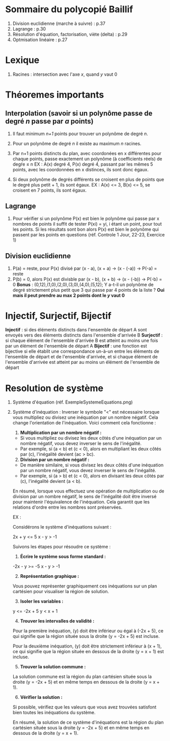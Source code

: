 # Sommaire du polycopié Baillif
1. Division euclidienne (marche à suivre) : p.37
2. Lagrange : p.30
3. Résolution d'équation, factorisation, viète (delta) : p.29
4. Optmisation linéaire : p.27
# Lexique
1. Racines : intersection avec l'axe *x*, quand *y* vaut 0
# Théoremes importants
## Interpolation (savoir si un polynôme passe de degré *n* passe par *a* points)
1. Il faut minimum *n+1* points pour trouver un polynôme de degré *n*.

2. Pour un polynôme de degré *n* il existe au maximum *n* racines.

3. Par n+1 points distincts du plan, avec coordonées en x différentes pour chaque points, passe exactement un polynôme (à coefficients réels) de degŕe ≤ n
EX : A(x) degré 4, P(x) degré 4, passant par les mêmes 5 points, avec les coordonnées en x distinces, ils sont donc égaux.

4. Si deux polynôme de degrés différents se croisent en plus de points que le degré plus petit + 1, ils sont égaux.
EX : A(x) <= 3, B(x) <= 5, se croisent en 7 points, ils sont égaux.
## Lagrange
1. Pour vérifier si un polynôme P(x) est bien le polynôme qui passe par x nombres de points il suffit de tester P(xi) = yi, i étant un point, pour tout les points. Si les résultats sont bon alors P(x) est bien le polynôme qui passent par les points en questions (réf. Controle 1 Jour, 22-23, Exercice 1)
## Division euclidienne
1. P(a) = reste, pour P(x) divisé par (x - a), (x + a) -> (x - (-a)) -> P(-a) = reste
2. P(b) = 0, alors P(x) est divisble par (x - b), (x + b) -> (x - (-b)) -> P(-b) = 0
**Bonus** : (0,12),(1,0),(2,0),(3,0),(4,0),(5,12); Y a-t-il un polynôme de degré strictement plus petit que 3 qui passe par 4 points de la liste ? **Oui mais il peut prendre au max 2 points dont le *y* vaut 0**
# Injectif, Surjectif, Bijectif
**Injectif** : si des éléments distincts dans l'ensemble de départ A sont envoyés vers des éléments distincts dans l'ensemble d'arrivée B 
**Surjectif** : si chaque élément de l'ensemble d'arrivée B est atteint au moins une fois par un élément de l'ensemble de départ A
**Bijectif** : une fonction est bijective si elle établit une correspondance un-à-un entre les éléments de l'ensemble de départ et de l'ensemble d'arrivée, et si chaque élément de l'ensemble d'arrivée est atteint par au moins un élément de l'ensemble de départ
# Resolution de système
1. Système d'équation (réf. ExempleSystemeEquations.png)
2. Système d'inéquation :
    Inverser le symbole "<" est nécessaire lorsque vous multipliez ou divisez une inéquation par un nombre négatif. Cela change l'orientation de l'inéquation. Voici comment cela fonctionne :

    1. **Multiplication par un nombre négatif :**
    - Si vous multipliez ou divisez les deux côtés d'une inéquation par un nombre négatif, vous devez inverser le sens de l'inégalité.
    - Par exemple, si \(a < b\) et \(c < 0\), alors en multipliant les deux côtés par \(c\), l'inégalité devient \(ac > bc\).

    2. **Division par un nombre négatif :**
    - De manière similaire, si vous divisez les deux côtés d'une inéquation par un nombre négatif, vous devez inverser le sens de l'inégalité.
    - Par exemple, si \(a > b\) et \(c < 0\), alors en divisant les deux côtés par \(c\), l'inégalité devient \(a < b\).

    En résumé, lorsque vous effectuez une opération de multiplication ou de division par un nombre négatif, le sens de l'inégalité doit être inversé pour maintenir l'équivalence de l'inéquation. Cela garantit que les relations d'ordre entre les nombres sont préservées.

    EX :

    Considérons le système d'inéquations suivant :

    2x + y <= 5 
    x - y > -1

    Suivons les étapes pour résoudre ce système :

    1. **Écrire le système sous forme standard :**

    -2x - y >= -5 
    x - y > -1

    2. **Représentation graphique :**

    Vous pouvez représenter graphiquement ces inéquations sur un plan cartésien pour visualiser la région de solution.

    3. **Isoler les variables :**

    y <= -2x + 5
    y < x + 1

    4. **Trouver les intervalles de validité :**

    Pour la première inéquation, \(y\) doit être inférieur ou égal à \(-2x + 5\), ce qui signifie que la région située sous la droite \(y = -2x + 5\) est incluse.

    Pour la deuxième inéquation, \(y\) doit être strictement inférieur à \(x + 1\), ce qui signifie que la région située en dessous de la droite \(y = x + 1\) est incluse.

    5. **Trouver la solution commune :**

    La solution commune est la région du plan cartésien située sous la droite \(y = -2x + 5\) et en même temps en dessous de la droite \(y = x + 1\).

    6. **Vérifier la solution :**

    Si possible, vérifiez que les valeurs que vous avez trouvées satisfont bien toutes les inéquations du système.

    En résumé, la solution de ce système d'inéquations est la région du plan cartésien située sous la droite \(y = -2x + 5\) et en même temps en dessous de la droite \(y = x + 1\).
